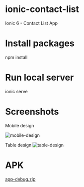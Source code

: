 # ionic-contact-list
Ionic 6 - Contact List App

# Install packages
npm install

# Run local server
ionic serve

# Screenshots

Mobile design

![mobile-design](https://user-images.githubusercontent.com/22506256/195128940-69c55aed-0804-4f63-ae60-a5185bc04588.PNG)

Table design
![table-design](https://user-images.githubusercontent.com/22506256/195128266-577d3d33-abf8-4184-9c39-888046f70b0b.PNG)

# APK
[app-debug.zip](https://github.com/giluchipla0823/ionic-contact-list/files/9757390/app-debug.zip)

